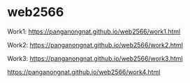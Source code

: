 # web2566
Work1: https://panganongnat.github.io/web2566/work1.html

Work2:  https://panganongnat.github.io/web2566/work2.html

Work3: https://panganongnat.github.io/web2566/work3.html

https://panganongnat.github.io/web2566/work4.html
